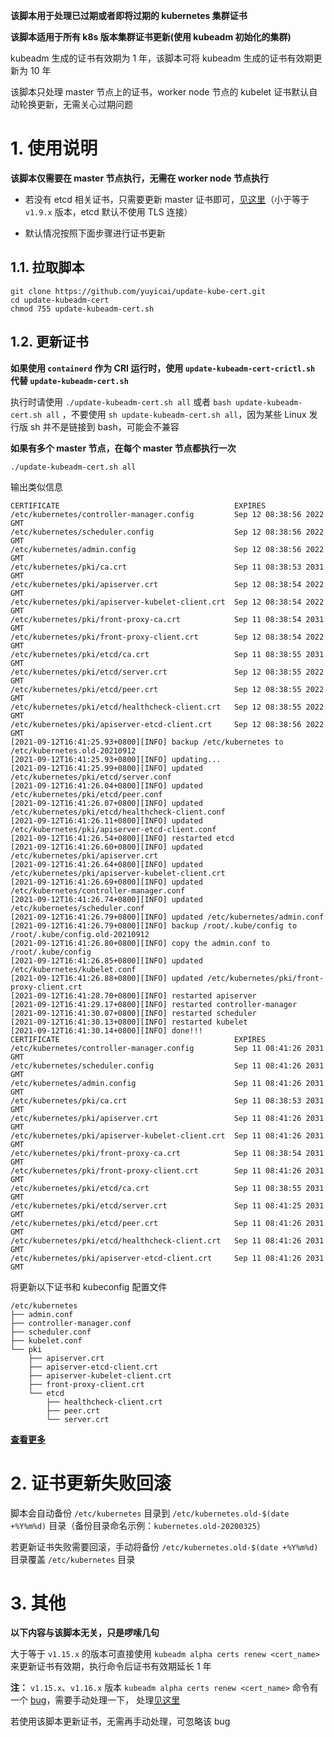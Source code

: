 **该脚本用于处理已过期或者即将过期的 kubernetes 集群证书**

**该脚本适用于所有 k8s 版本集群证书更新(使用 kubeadm 初始化的集群)**

kubeadm 生成的证书有效期为 1 年，该脚本可将 kubeadm 生成的证书有效期更新为 10 年

该脚本只处理 master 节点上的证书，worker node 节点的 kubelet 证书默认自动轮换更新，无需关心过期问题

# 1. 使用说明

**该脚本仅需要在 master 节点执行，无需在 worker node 节点执行**

- 若没有 etcd 相关证书，只需要更新 master 证书即可，[见这里](/other-zh_CN.md#1-只更新-master-证书)（小于等于 `v1.9.x` 版本，etcd 默认不使用 TLS 连接）

- 默认情况按照下面步骤进行证书更新

## 1.1. 拉取脚本

```
git clone https://github.com/yuyicai/update-kube-cert.git
cd update-kubeadm-cert
chmod 755 update-kubeadm-cert.sh
```

## 1.2. 更新证书

**如果使用 `containerd` 作为 CRI 运行时，使用 `update-kubeadm-cert-crictl.sh` 代替 `update-kubeadm-cert.sh`**

执行时请使用 `./update-kubeadm-cert.sh all` 或者 `bash update-kubeadm-cert.sh all` ，不要使用 `sh update-kubeadm-cert.sh all`，因为某些 Linux 发行版 sh 并不是链接到 bash，可能会不兼容

**如果有多个 master 节点，在每个 master 节点都执行一次**

```
./update-kubeadm-cert.sh all
```

输出类似信息

```
CERTIFICATE                                       EXPIRES
/etc/kubernetes/controller-manager.config         Sep 12 08:38:56 2022 GMT
/etc/kubernetes/scheduler.config                  Sep 12 08:38:56 2022 GMT
/etc/kubernetes/admin.config                      Sep 12 08:38:56 2022 GMT
/etc/kubernetes/pki/ca.crt                        Sep 11 08:38:53 2031 GMT
/etc/kubernetes/pki/apiserver.crt                 Sep 12 08:38:54 2022 GMT
/etc/kubernetes/pki/apiserver-kubelet-client.crt  Sep 12 08:38:54 2022 GMT
/etc/kubernetes/pki/front-proxy-ca.crt            Sep 11 08:38:54 2031 GMT
/etc/kubernetes/pki/front-proxy-client.crt        Sep 12 08:38:54 2022 GMT
/etc/kubernetes/pki/etcd/ca.crt                   Sep 11 08:38:55 2031 GMT
/etc/kubernetes/pki/etcd/server.crt               Sep 12 08:38:55 2022 GMT
/etc/kubernetes/pki/etcd/peer.crt                 Sep 12 08:38:55 2022 GMT
/etc/kubernetes/pki/etcd/healthcheck-client.crt   Sep 12 08:38:55 2022 GMT
/etc/kubernetes/pki/apiserver-etcd-client.crt     Sep 12 08:38:56 2022 GMT
[2021-09-12T16:41:25.93+0800][INFO] backup /etc/kubernetes to /etc/kubernetes.old-20210912
[2021-09-12T16:41:25.93+0800][INFO] updating...
[2021-09-12T16:41:25.99+0800][INFO] updated /etc/kubernetes/pki/etcd/server.conf
[2021-09-12T16:41:26.04+0800][INFO] updated /etc/kubernetes/pki/etcd/peer.conf
[2021-09-12T16:41:26.07+0800][INFO] updated /etc/kubernetes/pki/etcd/healthcheck-client.conf
[2021-09-12T16:41:26.11+0800][INFO] updated /etc/kubernetes/pki/apiserver-etcd-client.conf
[2021-09-12T16:41:26.54+0800][INFO] restarted etcd
[2021-09-12T16:41:26.60+0800][INFO] updated /etc/kubernetes/pki/apiserver.crt
[2021-09-12T16:41:26.64+0800][INFO] updated /etc/kubernetes/pki/apiserver-kubelet-client.crt
[2021-09-12T16:41:26.69+0800][INFO] updated /etc/kubernetes/controller-manager.conf
[2021-09-12T16:41:26.74+0800][INFO] updated /etc/kubernetes/scheduler.conf
[2021-09-12T16:41:26.79+0800][INFO] updated /etc/kubernetes/admin.conf
[2021-09-12T16:41:26.79+0800][INFO] backup /root/.kube/config to /root/.kube/config.old-20210912
[2021-09-12T16:41:26.80+0800][INFO] copy the admin.conf to /root/.kube/config
[2021-09-12T16:41:26.85+0800][INFO] updated /etc/kubernetes/kubelet.conf
[2021-09-12T16:41:26.88+0800][INFO] updated /etc/kubernetes/pki/front-proxy-client.crt
[2021-09-12T16:41:28.70+0800][INFO] restarted apiserver
[2021-09-12T16:41:29.17+0800][INFO] restarted controller-manager
[2021-09-12T16:41:30.07+0800][INFO] restarted scheduler
[2021-09-12T16:41:30.13+0800][INFO] restarted kubelet
[2021-09-12T16:41:30.14+0800][INFO] done!!!
CERTIFICATE                                       EXPIRES
/etc/kubernetes/controller-manager.config         Sep 11 08:41:26 2031 GMT
/etc/kubernetes/scheduler.config                  Sep 11 08:41:26 2031 GMT
/etc/kubernetes/admin.config                      Sep 11 08:41:26 2031 GMT
/etc/kubernetes/pki/ca.crt                        Sep 11 08:38:53 2031 GMT
/etc/kubernetes/pki/apiserver.crt                 Sep 11 08:41:26 2031 GMT
/etc/kubernetes/pki/apiserver-kubelet-client.crt  Sep 11 08:41:26 2031 GMT
/etc/kubernetes/pki/front-proxy-ca.crt            Sep 11 08:38:54 2031 GMT
/etc/kubernetes/pki/front-proxy-client.crt        Sep 11 08:41:26 2031 GMT
/etc/kubernetes/pki/etcd/ca.crt                   Sep 11 08:38:55 2031 GMT
/etc/kubernetes/pki/etcd/server.crt               Sep 11 08:41:25 2031 GMT
/etc/kubernetes/pki/etcd/peer.crt                 Sep 11 08:41:26 2031 GMT
/etc/kubernetes/pki/etcd/healthcheck-client.crt   Sep 11 08:41:26 2031 GMT
/etc/kubernetes/pki/apiserver-etcd-client.crt     Sep 11 08:41:26 2031 GMT
```

将更新以下证书和 kubeconfig 配置文件

```
/etc/kubernetes
├── admin.conf
├── controller-manager.conf
├── scheduler.conf
├── kubelet.conf
└── pki
    ├── apiserver.crt
    ├── apiserver-etcd-client.crt
    ├── apiserver-kubelet-client.crt
    ├── front-proxy-client.crt
    └── etcd
        ├── healthcheck-client.crt
        ├── peer.crt
        └── server.crt
```

**[查看更多](/other-zh_CN.md)**

# 2. 证书更新失败回滚

脚本会自动备份 `/etc/kubernetes` 目录到 `/etc/kubernetes.old-$(date +%Y%m%d)` 目录（备份目录命名示例：`kubernetes.old-20200325`）

若更新证书失败需要回滚，手动将备份 `/etc/kubernetes.old-$(date +%Y%m%d)`目录覆盖 `/etc/kubernetes` 目录

# 3. 其他

**以下内容与该脚本无关，只是啰嗦几句**

大于等于 `v1.15.x` 的版本可直接使用 `kubeadm alpha certs renew <cert_name>` 来更新证书有效期，执行命令后证书有效期延长 1 年

**注：** `v1.15.x`、`v1.16.x` 版本 `kubeadm alpha certs renew <cert_name>` 命令有一个 [bug](https://github.com/kubernetes/kubeadm/issues/1753)，需要手动处理一下， 处理[见这里](/other-zh_CN.md#4-kubeadm-命令更新证书手动处理)

若使用该脚本更新证书，无需再手动处理，可忽略该 bug
